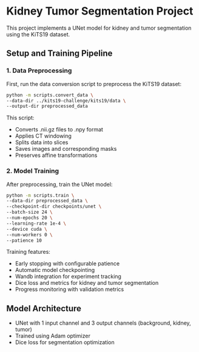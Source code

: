 # Kidney Tumor Segmentation Project

This project implements a UNet model for kidney and tumor segmentation using the KiTS19 dataset.

## Setup and Training Pipeline

### 1. Data Preprocessing
First, run the data conversion script to preprocess the KiTS19 dataset:


```bash
python -m scripts.convert_data \
--data-dir ../kits19-challenge/kits19/data \
--output-dir preprocessed_data
```

This script:
- Converts .nii.gz files to .npy format
- Applies CT windowing
- Splits data into slices
- Saves images and corresponding masks
- Preserves affine transformations

### 2. Model Training
After preprocessing, train the UNet model:

```bash
python -m scripts.train \
--data-dir preprocessed_data \
--checkpoint-dir checkpoints/unet \
--batch-size 24 \
--num-epochs 20 \
--learning-rate 1e-4 \
--device cuda \
--num-workers 0 \
--patience 10
```

Training features:
- Early stopping with configurable patience
- Automatic model checkpointing
- Wandb integration for experiment tracking
- Dice loss and metrics for kidney and tumor segmentation
- Progress monitoring with validation metrics

## Model Architecture
- UNet with 1 input channel and 3 output channels (background, kidney, tumor)
- Trained using Adam optimizer
- Dice loss for segmentation optimization

